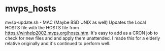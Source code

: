 # mvps_hosts

mvsp-update.sh - MAC (Maybe BSD UNIX as well) Updates the Local HOSTS file with the HOSTS file from https://winhelp2002.mvps.org/hosts.htm. It's easy to add as a CRON job to check for new files and and apply them unattended. I made this for a elderly relative originally and it's continued to perform well.
